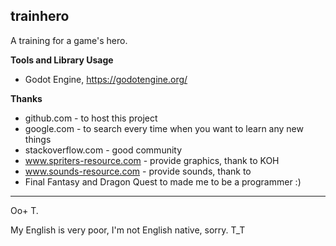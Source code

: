 **trainhero**
---------

A training for a game's hero.

**Tools and Library Usage**

 - Godot Engine, https://godotengine.org/

**Thanks**

 - github.com - to host this project
 - google.com - to search every time when you want to learn any new things
 - stackoverflow.com - good community
 - www.spriters-resource.com - provide graphics, thank to KOH
 - www.sounds-resource.com - provide sounds, thank to
 - Final Fantasy and Dragon Quest to made me to be a programmer :)

---------
Oo+ T.

My English is very poor, I'm not English native, sorry. T_T

